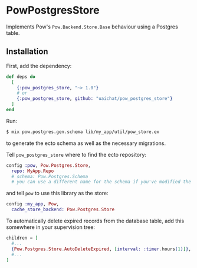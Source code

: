 # PowPostgresStore

Implements Pow's `Pow.Backend.Store.Base` behaviour using a Postgres table.

## Installation

First, add the dependency:

```elixir
def deps do
  [
    {:pow_postgres_store, "~> 1.0"}
    # or
    {:pow_postgres_store, github: "uaichat/pow_postgres_store"}
  ]
end
```

Run:

```sh
$ mix pow.postgres.gen.schema lib/my_app/util/pow_store.ex
```

to generate the ecto schema as well as the necessary migrations.

Tell `pow_postgres_store` where to find the ecto repository:

```elixir
config :pow, Pow.Postgres.Store,
  repo: MyApp.Repo
  # schema: Pow.Postgres.Schema
  # you can use a different name for the schema if you've modified the generated file
```

and tell `pow` to use this library as the store:

```elixir
config :my_app, Pow,
  cache_store_backend: Pow.Postgres.Store
```

To automatically delete expired records from the database table, add this somewhere in your supervision tree:

```elixir
children = [
  #...
  {Pow.Postgres.Store.AutoDeleteExpired, [interval: :timer.hours(1)]},
  #...
]
```
